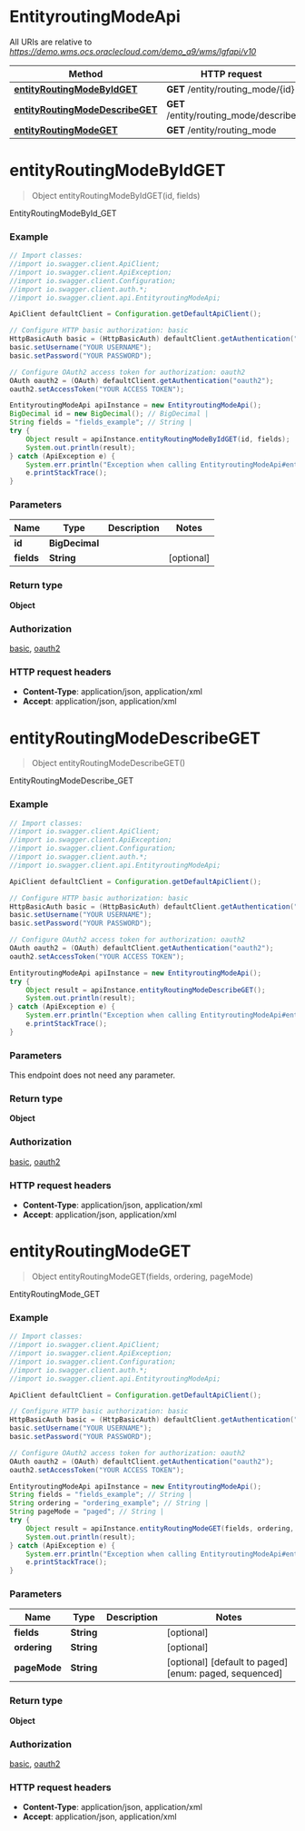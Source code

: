 # EntityroutingModeApi

All URIs are relative to *https://demo.wms.ocs.oraclecloud.com/demo_a9/wms/lgfapi/v10*

Method | HTTP request | Description
------------- | ------------- | -------------
[**entityRoutingModeByIdGET**](EntityroutingModeApi.md#entityRoutingModeByIdGET) | **GET** /entity/routing_mode/{id} | EntityRoutingModeById_GET
[**entityRoutingModeDescribeGET**](EntityroutingModeApi.md#entityRoutingModeDescribeGET) | **GET** /entity/routing_mode/describe | EntityRoutingModeDescribe_GET
[**entityRoutingModeGET**](EntityroutingModeApi.md#entityRoutingModeGET) | **GET** /entity/routing_mode | EntityRoutingMode_GET


<a name="entityRoutingModeByIdGET"></a>
# **entityRoutingModeByIdGET**
> Object entityRoutingModeByIdGET(id, fields)

EntityRoutingModeById_GET



### Example
```java
// Import classes:
//import io.swagger.client.ApiClient;
//import io.swagger.client.ApiException;
//import io.swagger.client.Configuration;
//import io.swagger.client.auth.*;
//import io.swagger.client.api.EntityroutingModeApi;

ApiClient defaultClient = Configuration.getDefaultApiClient();

// Configure HTTP basic authorization: basic
HttpBasicAuth basic = (HttpBasicAuth) defaultClient.getAuthentication("basic");
basic.setUsername("YOUR USERNAME");
basic.setPassword("YOUR PASSWORD");

// Configure OAuth2 access token for authorization: oauth2
OAuth oauth2 = (OAuth) defaultClient.getAuthentication("oauth2");
oauth2.setAccessToken("YOUR ACCESS TOKEN");

EntityroutingModeApi apiInstance = new EntityroutingModeApi();
BigDecimal id = new BigDecimal(); // BigDecimal | 
String fields = "fields_example"; // String | 
try {
    Object result = apiInstance.entityRoutingModeByIdGET(id, fields);
    System.out.println(result);
} catch (ApiException e) {
    System.err.println("Exception when calling EntityroutingModeApi#entityRoutingModeByIdGET");
    e.printStackTrace();
}
```

### Parameters

Name | Type | Description  | Notes
------------- | ------------- | ------------- | -------------
 **id** | **BigDecimal**|  |
 **fields** | **String**|  | [optional]

### Return type

**Object**

### Authorization

[basic](../README.md#basic), [oauth2](../README.md#oauth2)

### HTTP request headers

 - **Content-Type**: application/json, application/xml
 - **Accept**: application/json, application/xml

<a name="entityRoutingModeDescribeGET"></a>
# **entityRoutingModeDescribeGET**
> Object entityRoutingModeDescribeGET()

EntityRoutingModeDescribe_GET



### Example
```java
// Import classes:
//import io.swagger.client.ApiClient;
//import io.swagger.client.ApiException;
//import io.swagger.client.Configuration;
//import io.swagger.client.auth.*;
//import io.swagger.client.api.EntityroutingModeApi;

ApiClient defaultClient = Configuration.getDefaultApiClient();

// Configure HTTP basic authorization: basic
HttpBasicAuth basic = (HttpBasicAuth) defaultClient.getAuthentication("basic");
basic.setUsername("YOUR USERNAME");
basic.setPassword("YOUR PASSWORD");

// Configure OAuth2 access token for authorization: oauth2
OAuth oauth2 = (OAuth) defaultClient.getAuthentication("oauth2");
oauth2.setAccessToken("YOUR ACCESS TOKEN");

EntityroutingModeApi apiInstance = new EntityroutingModeApi();
try {
    Object result = apiInstance.entityRoutingModeDescribeGET();
    System.out.println(result);
} catch (ApiException e) {
    System.err.println("Exception when calling EntityroutingModeApi#entityRoutingModeDescribeGET");
    e.printStackTrace();
}
```

### Parameters
This endpoint does not need any parameter.

### Return type

**Object**

### Authorization

[basic](../README.md#basic), [oauth2](../README.md#oauth2)

### HTTP request headers

 - **Content-Type**: application/json, application/xml
 - **Accept**: application/json, application/xml

<a name="entityRoutingModeGET"></a>
# **entityRoutingModeGET**
> Object entityRoutingModeGET(fields, ordering, pageMode)

EntityRoutingMode_GET



### Example
```java
// Import classes:
//import io.swagger.client.ApiClient;
//import io.swagger.client.ApiException;
//import io.swagger.client.Configuration;
//import io.swagger.client.auth.*;
//import io.swagger.client.api.EntityroutingModeApi;

ApiClient defaultClient = Configuration.getDefaultApiClient();

// Configure HTTP basic authorization: basic
HttpBasicAuth basic = (HttpBasicAuth) defaultClient.getAuthentication("basic");
basic.setUsername("YOUR USERNAME");
basic.setPassword("YOUR PASSWORD");

// Configure OAuth2 access token for authorization: oauth2
OAuth oauth2 = (OAuth) defaultClient.getAuthentication("oauth2");
oauth2.setAccessToken("YOUR ACCESS TOKEN");

EntityroutingModeApi apiInstance = new EntityroutingModeApi();
String fields = "fields_example"; // String | 
String ordering = "ordering_example"; // String | 
String pageMode = "paged"; // String | 
try {
    Object result = apiInstance.entityRoutingModeGET(fields, ordering, pageMode);
    System.out.println(result);
} catch (ApiException e) {
    System.err.println("Exception when calling EntityroutingModeApi#entityRoutingModeGET");
    e.printStackTrace();
}
```

### Parameters

Name | Type | Description  | Notes
------------- | ------------- | ------------- | -------------
 **fields** | **String**|  | [optional]
 **ordering** | **String**|  | [optional]
 **pageMode** | **String**|  | [optional] [default to paged] [enum: paged, sequenced]

### Return type

**Object**

### Authorization

[basic](../README.md#basic), [oauth2](../README.md#oauth2)

### HTTP request headers

 - **Content-Type**: application/json, application/xml
 - **Accept**: application/json, application/xml

